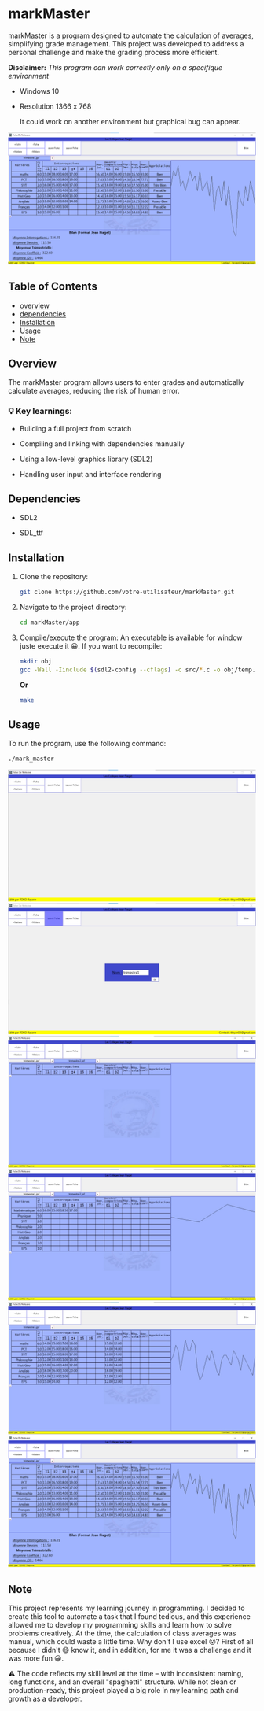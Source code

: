 # markMaster

markMaster is a program designed to automate the calculation of averages, simplifying grade management. This project was developed to address a personal challenge and make the grading process more efficient.

**Disclaimer:** *This program can work correctly only on a specifique environment*

- Windows 10

- Resolution 1366 x 768
  
  It could work on another environment but graphical bug can appear. 

![screenshot](screenshots/6.png)

## Table of Contents

- [overview](#overview)
- [dependencies](#dependencies)
- [Installation](#installation)
- [Usage](#usage)
- [Note](#note)

## Overview

The markMaster program allows users to enter grades and automatically calculate averages, reducing the risk of human error.

### 💡 **Key learnings:**

- Building a full project from scratch

- Compiling and linking with dependencies manually

- Using a low-level graphics library (SDL2)

- Handling user input and interface rendering

## Dependencies

- SDL2

- SDL_ttf

## Installation

1. Clone the repository:
   
   ```bash
   git clone https://github.com/votre-utilisateur/markMaster.git
   ```

2. Navigate to the project directory:
   
   ```bash
   cd markMaster/app
   ```

3. Compile/execute the program:
   An executable is available for window juste execute it 😀. If you want to recompile:
   
   ```bash
   mkdir obj
   gcc -Wall -Iinclude $(sdl2-config --cflags) -c src/*.c -o obj/temp.o && gcc -g -o mark_master obj/*.o $(sdl2-config --libs) -lSDL2_image -lSDL2_ttf -lSDL2_mixer -lm
   ```
   
   **Or**
   
   ```bash
   make
   ```

## Usage

To run the program, use the following command:

```bash
./mark_master
```

![screenshot](screenshots/1.jpg)
![screenshot](screenshots/2.jpg)
![screenshot](screenshots/3.jpg)
![screenshot](screenshots/4.jpg)
![screenshot](screenshots/5.jpg)
![screenshot](screenshots/6.png)

## Note

This project represents my learning journey in programming. I decided to create this tool to automate a task that I found tedious, and this experience allowed me to develop my programming skills and learn how to solve problems creatively. At the time, the calculation of class averages was manual, which could waste a little time. Why don't I use excel 😮? First of all because I didn't 😅 know it, and in addition, for me it was a challenge and it was more fun 😀.

⚠️ The code reflects my skill level at the time – with inconsistent naming, long functions, and an overall "spaghetti" structure. While not clean or production-ready, this project played a big role in my learning path and growth as a developer.

